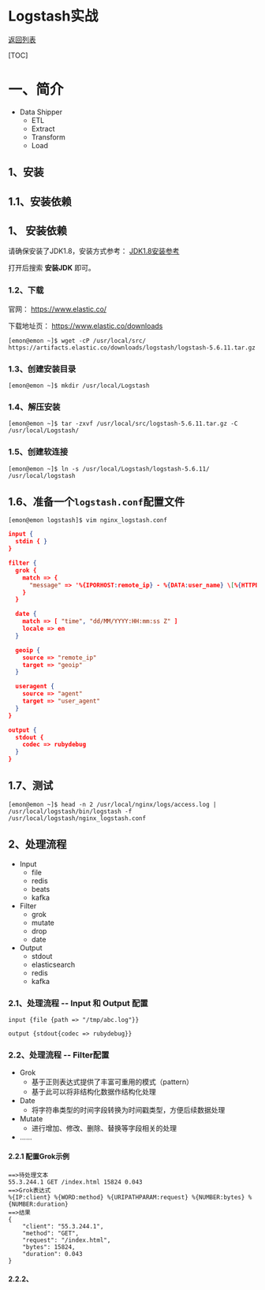 # Logstash实战

[返回列表](https://github.com/EmonCodingBackEnd/backend-tutorial)

[TOC]

# 一、简介

- Data Shipper
  - ETL
  - Extract
  - Transform
  - Load

## 1、安装

## 1.1、安装依赖

## 1、 安装依赖

请确保安装了JDK1.8，安装方式参考： [JDK1.8安装参考](https://github.com/EmonCodingBackEnd/backend-tutorial/blob/master/tutorials/Linux/LinuxInAction.md)

打开后搜索 **安装JDK** 即可。

### 1.2、下载

官网： <https://www.elastic.co/>

下载地址页： <https://www.elastic.co/downloads>

```shell
[emon@emon ~]$ wget -cP /usr/local/src/ https://artifacts.elastic.co/downloads/logstash/logstash-5.6.11.tar.gz
```

### 1.3、创建安装目录

```shell
[emon@emon ~]$ mkdir /usr/local/Logstash
```

### 1.4、解压安装

```shell
[emon@emon ~]$ tar -zxvf /usr/local/src/logstash-5.6.11.tar.gz -C /usr/local/Logstash/
```

### 1.5、创建软连接

```shell
[emon@emon ~]$ ln -s /usr/local/Logstash/logstash-5.6.11/ /usr/local/logstash
```

## 1.6、准备一个`logstash.conf`配置文件

```shell
[emon@emon logstash]$ vim nginx_logstash.conf
```

```json
input {
  stdin { }
}

filter {
  grok {
    match => {
      "message" => '%{IPORHOST:remote_ip} - %{DATA:user_name} \[%{HTTPDATE:time}\] "%{WORD:request_action} %{DATA:reques} HTTP/%{NUMBER:http_version}" %{NUMBER:response} %{NUMBER:bytes} "%{DATA:referrer}" "%{DATA:agent}"'
    }
  }

  date {
    match => [ "time", "dd/MM/YYYY:HH:mm:ss Z" ]
    locale => en
  }

  geoip {
    source => "remote_ip"
    target => "geoip"
  }

  useragent {
    source => "agent"
    target => "user_agent"
  }
}

output {
  stdout {
    codec => rubydebug
  }
}
```

## 1.7、测试

```shell
[emon@emon ~]$ head -n 2 /usr/local/nginx/logs/access.log | /usr/local/logstash/bin/logstash -f /usr/local/logstash/nginx_logstash.conf 
```









## 2、处理流程

- Input
  - file
  - redis
  - beats
  - kafka
- Filter
  - grok
  - mutate
  - drop
  - date
- Output
  - stdout
  - elasticsearch
  - redis
  - kafka

### 2.1、处理流程 -- Input 和 Output 配置

```
input {file {path => "/tmp/abc.log"}}
```

```
output {stdout{codec => rubydebug}}
```

### 2.2、处理流程 -- Filter配置

- Grok
  - 基于正则表达式提供了丰富可重用的模式（pattern）
  - 基于此可以将非结构化数据作结构化处理
- Date
  - 将字符串类型的时间字段转换为时间戳类型，方便后续数据处理
- Mutate
  - 进行增加、修改、删除、替换等字段相关的处理
- ......

#### 2.2.1 配置Grok示例

```
==>待处理文本
55.3.244.1 GET /index.html 15824 0.043
==>Grok表达式
%{IP:client} %{WORD:method} %{URIPATHPARAM:request} %{NUMBER:bytes} %{NUMBER:duration}
==>结果
{
    "client": "55.3.244.1",
    "method": "GET",
    "request": "/index.html",
    "bytes": 15824,
    "duration": 0.043
}
```

#### 2.2.2、